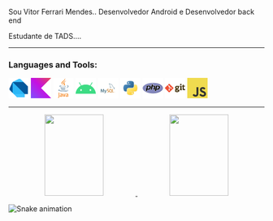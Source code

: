  Sou Vitor Ferrari Mendes.. Desenvolvedor Android  e Desenvolvedor back end 
 
Estudante de TADS....


<hr>

### Languages and Tools:
<code><img widht="30" height="40" src="https://raw.githubusercontent.com/github/explore/80688e429a7d4ef2fca1e82350fe8e3517d3494d/topics/dart/dart.png"></code>
<code><img widht="30" height="40" src="https://raw.githubusercontent.com/github/explore/80688e429a7d4ef2fca1e82350fe8e3517d3494d/topics/kotlin/kotlin.png"></code>
<code><img widht="30" height="40" src="https://raw.githubusercontent.com/github/explore/80688e429a7d4ef2fca1e82350fe8e3517d3494d/topics/java/java.png"></code>
<code><img widht="30" height="40" src="https://raw.githubusercontent.com/github/explore/80688e429a7d4ef2fca1e82350fe8e3517d3494d/topics/android/android.png"></code>
<code><img widht="30" height="40" src="https://raw.githubusercontent.com/github/explore/80688e429a7d4ef2fca1e82350fe8e3517d3494d/topics/mysql/mysql.png"></code>
<code><img widht="30" height="40" src="https://raw.githubusercontent.com/github/explore/80688e429a7d4ef2fca1e82350fe8e3517d3494d/topics/python/python.png"></code>
<code><img widht="30" height="40" src="https://raw.githubusercontent.com/github/explore/80688e429a7d4ef2fca1e82350fe8e3517d3494d/topics/php/php.png"></code>
<code><img widht="30" height="40" src="https://raw.githubusercontent.com/github/explore/80688e429a7d4ef2fca1e82350fe8e3517d3494d/topics/git/git.png"></code>
<code><img widht="30" height="40" src="https://raw.githubusercontent.com/github/explore/80688e429a7d4ef2fca1e82350fe8e3517d3494d/topics/javascript/javascript.png"></code>
<hr>

<div align="center">
  <a href="https://github.com/VitorferrariM">
    <img height="160em" width="48%" src="https://github-readme-stats.vercel.app/api?username=VitorferrariM&show_icons=true&theme=nightowl&include_all_commits=true&count_private=true"/>
    <img height="160em" width="48%" src="https://github-readme-stats.vercel.app/api/top-langs/?username=VitorferrariM&layout=compact&langs_count=7&theme=nightowl"/>
  </a>
</div>


 
![Snake animation](https://github.com/pedrohenrique-42/pedrohenrique-42/blob/output/github-contribution-grid-snake.svg)
  
 </div>
 
